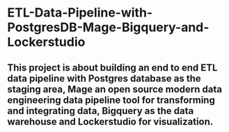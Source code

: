 # ETL-Data-Pipeline-with-PostgresDB-Mage-Bigquery-and-Lockerstudio
## This project is about building an end to end ETL data pipeline with Postgres database as the staging area, Mage an open source modern data engineering data pipeline tool for transforming and integrating data, Bigquery as the data warehouse and Lockerstudio for visualization.

